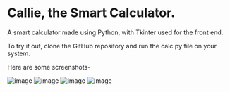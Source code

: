 # Callie, the Smart Calculator.
A smart calculator made using Python, with Tkinter used for the front end. 

To try it out, clone the GitHub repository and run the calc.py file on your system. 

Here are some screenshots-

![image](https://user-images.githubusercontent.com/22867644/89656603-716a6880-d8e9-11ea-89ff-c123c8bb9411.png)
![image](https://user-images.githubusercontent.com/22867644/89656633-79c2a380-d8e9-11ea-8e40-8ee534a671a6.png)
![image](https://user-images.githubusercontent.com/22867644/89656669-87782900-d8e9-11ea-8617-20cc5d00627e.png)
![image](https://user-images.githubusercontent.com/22867644/89656678-8b0bb000-d8e9-11ea-9051-89050b87372e.png)
